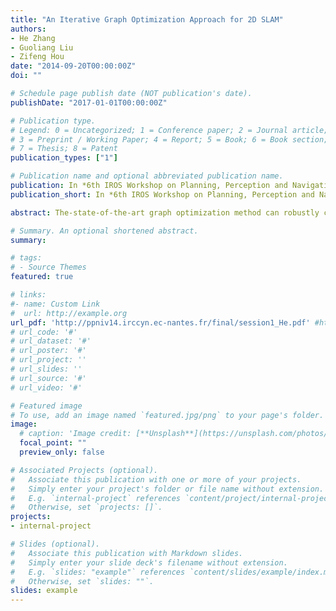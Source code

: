 ```yaml
---
title: "An Iterative Graph Optimization Approach for 2D SLAM"
authors:
- He Zhang
- Guoliang Liu
- Zifeng Hou
date: "2014-09-20T00:00:00Z"
doi: ""

# Schedule page publish date (NOT publication's date).
publishDate: "2017-01-01T00:00:00Z"

# Publication type.
# Legend: 0 = Uncategorized; 1 = Conference paper; 2 = Journal article;
# 3 = Preprint / Working Paper; 4 = Report; 5 = Book; 6 = Book section;
# 7 = Thesis; 8 = Patent
publication_types: ["1"]

# Publication name and optional abbreviated publication name.
publication: In *6th IROS Workshop on Planning, Perception and Navigation for Intelligent Vehicles (PPNIV)*, Chicago, Sep. 14-18
publication_short: In *6th IROS Workshop on Planning, Perception and Navigation for Intelligent Vehicles (PPNIV)*, Chicago, Sep. 14-18

abstract: The-state-of-the-art graph optimization method can robustly converge into a solution with least square errors for the graph structure. Nevertheless, when a biased edge (erroneous transformation with over-confident information matrix) exists, the optimal solution can produce the large deviation because of error propagation produced by the biased edge. In order to solve this problem in graph-based 2D SLAM system, this paper proposed an iterative graph optimization approach. To reduce the errors propagated from the biased edges, we iteratively reconstruct the graph structure by referring to the result of the graph optimization process. Meanwhile, to maintain the information of the other well estimated edges, we strictly update the graph structure by considering the scan-correlation score and the marginal covariance. In addition, we apply a novel key-node mechanism to robustly detect the loop-closure by a linear interpolation algorithm. The experiments show that the proposed method is more robust and accurate than the previous methods when the biased edges exist.

# Summary. An optional shortened abstract.
summary:

# tags:
# - Source Themes
featured: true

# links:
#- name: Custom Link
#  url: http://example.org
url_pdf: 'http://ppniv14.irccyn.ec-nantes.fr/final/session1_He.pdf' #http://eprints.soton.ac.uk/352095/1/Cushen-IMV2013.pdf
# url_code: '#'
# url_dataset: '#'
# url_poster: '#'
# url_project: ''
# url_slides: ''
# url_source: '#'
# url_video: '#'

# Featured image
# To use, add an image named `featured.jpg/png` to your page's folder.
image:
  # caption: 'Image credit: [**Unsplash**](https://unsplash.com/photos/pLCdAaMFLTE)'
  focal_point: ""
  preview_only: false

# Associated Projects (optional).
#   Associate this publication with one or more of your projects.
#   Simply enter your project's folder or file name without extension.
#   E.g. `internal-project` references `content/project/internal-project/index.md`.
#   Otherwise, set `projects: []`.
projects:
- internal-project

# Slides (optional).
#   Associate this publication with Markdown slides.
#   Simply enter your slide deck's filename without extension.
#   E.g. `slides: "example"` references `content/slides/example/index.md`.
#   Otherwise, set `slides: ""`.
slides: example
---
```

